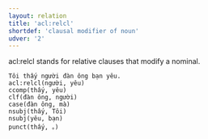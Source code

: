```yaml
---
layout: relation
title: 'acl:relcl'
shortdef: 'clausal modifier of noun'
udver: '2'
---
```


acl:relcl stands for relative clauses that modify a nominal.

~~~ sdparse
Tôi thấy người đàn ông bạn yêu.
acl:relcl(người, yêu)
ccomp(thấy, yêu)
clf(đàn ông, người)
case(đàn ông, mà)
nsubj(thấy, Tôi)
nsubj(yêu, bạn)
punct(thấy, 。)
~~~

<!-- Interlanguage links updated Po lis 14 15:35:03 CET 2022 -->
